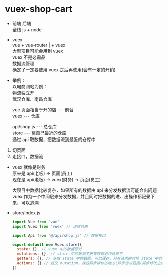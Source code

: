 # vuex-shop-cart

- 前端 后端  
  全栈 js + node  

- vuex  
  vue + vue-router | + vuex  
  大型项目可能会用到 vuex  
  vuex 不是必需品  
  数据流管理  
  确定了一定要使用 vuex 之后再使用(会有一定的开销)  

- 举例：  
  以电商网站为例：  
  物流独立开  
  武汉仓库、南昌仓库  

  vue 页面相当于开的店 --- 前台  
  vuex --- 仓库  

  api/shop.js --- 总仓库  
  store --- 离自己最近的仓库  
  通过 api 取数据，把数据流到最近的仓库中  

1. 切页面  
2. 走接口，数据流  

- vuex 就像是财务  
  原来是 api(老板) -> 页面(员工)  
  现在是 api(老板) -> vuex(财务) -> 页面(员工)  

  大项目中数据比较复杂，如果所有的数据由 api 来分发数据流可能会出问题  
  vuex 作为一个中间层来分发数据，并且同时把数据的进、出操作都记录下来，可以追溯  

- store/index.js  
  ```js
  import Vue from 'vue'
  import Vuex from 'vuex' // 请财务来

  import Api from '@/api/shop.js' // 数据接口

  export default new Vuex.store({
    state: {}, // vuex 中的数据部分
    mutations: {}, // state 中的数据变更等等都必须通过它
    getters: {}, // 获取 state 中的数据，可以缓存，只有请求的时候 state 中的数据变了才会再次执行
    actions: {} // 提交 mutation，存放异步操作的地方(异步请求数据/异步修改之后提交给 mutation 操作修改)
  })

  ```
